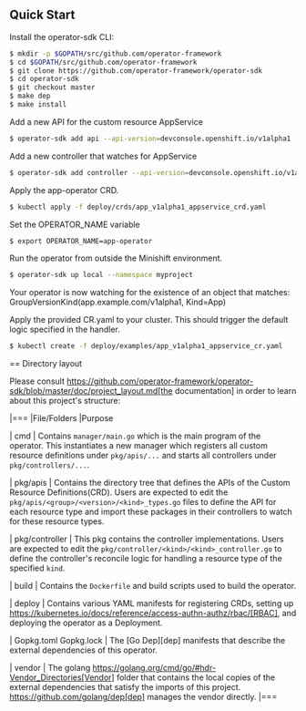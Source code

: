 ## Quick Start

Install the operator-sdk CLI:

```sh
$ mkdir -p $GOPATH/src/github.com/operator-framework
$ cd $GOPATH/src/github.com/operator-framework
$ git clone https://github.com/operator-framework/operator-sdk
$ cd operator-sdk
$ git checkout master
$ make dep
$ make install
```

Add a new API for the custom resource AppService

```sh
$ operator-sdk add api --api-version=devconsole.openshift.io/v1alpha1 --kind=AppService
```

Add a new controller that watches for AppService

```sh
$ operator-sdk add controller --api-version=devconsole.openshift.io/v1alpha1 --kind=AppService
```

Apply the app-operator CRD.

```sh
$ kubectl apply -f deploy/crds/app_v1alpha1_appservice_crd.yaml
```

Set the OPERATOR_NAME variable

```sh
$ export OPERATOR_NAME=app-operator
```

Run the operator from outside the Minishift environment.

```sh
$ operator-sdk up local --namespace myproject
```

Your operator is now watching for the existence of an object that matches: GroupVersionKind(app.example.com/v1alpha1, Kind=App)

Apply the provided CR.yaml to your cluster. This should trigger the default logic specified in the handler.

```sh
$ kubectl create -f deploy/examples/app_v1alpha1_appservice_cr.yaml
```

== Directory layout

Please consult https://github.com/operator-framework/operator-sdk/blob/master/doc/project_layout.md[the documentation] in order to learn about this project's structure: 

|===
|File/Folders  |Purpose

| cmd       | Contains `manager/main.go` which is the main program of the operator. This instantiates a new manager which registers all custom resource definitions under `pkg/apis/...` and starts all controllers under `pkg/controllers/...`.

| pkg/apis | Contains the directory tree that defines the APIs of the Custom Resource Definitions(CRD). Users are expected to edit the `pkg/apis/<group>/<version>/<kind>_types.go` files to define the API for each resource type and import these packages in their controllers to watch for these resource types.

| pkg/controller | This pkg contains the controller implementations. Users are expected to edit the `pkg/controller/<kind>/<kind>_controller.go` to define the controller's reconcile logic for handling a resource type of the specified `kind`.

| build | Contains the `Dockerfile` and build scripts used to build the operator.

| deploy | Contains various YAML manifests for registering CRDs, setting up https://kubernetes.io/docs/reference/access-authn-authz/rbac/[RBAC], and deploying the operator as a Deployment.

| Gopkg.toml Gopkg.lock | The [Go Dep][dep] manifests that describe the external dependencies of this operator.

| vendor | The golang https://golang.org/cmd/go/#hdr-Vendor_Directories[Vendor] folder that contains the local copies of the external dependencies that satisfy the imports of this project. https://github.com/golang/dep[dep] manages the vendor directly.
|===
